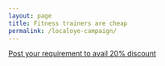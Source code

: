 ```yaml
---
layout: page
title: Fitness trainers are cheap
permalink: /localoye-campaign/
---
```


[Post your requirement to avail 20% discount](localoye://requirements?slug=personal-fitness-trainers&cat_type=false&name=Fitness%20Trainers&icon=images%2Fcategory%2Ficon%2FFitness_XXXHDPI-01.png)
